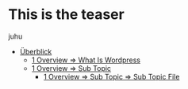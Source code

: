 # This is the teaser


juhu

  - [Überblick](./01_overview)
     - [1 Overview => What Is Wordpress](./01_overview/01_what_is_wordpress.md)
     - [1 Overview => Sub Topic](./01_overview/02_sub_topic)
         - [1 Overview => Sub Topic => Sub Topic File](./01_overview/02_sub_topic/01_sub_topic_file.md)
